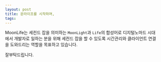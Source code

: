 ```yaml
---
layout: post
title: 문라이프를 시작하며,
tags:
---
```


MoonLife는 세컨드 잡을 의미하는 `MoonLight`과 `Life`의 합성어로 디지털노마드 시대에서 개발자로 일하는 분을 위해 세컨드 잡을 할 수 있도록 시간관리와 클라이언트 연결을 도와드리는 역할을 목표하고 있습니다.

잘부탁드립니다.
